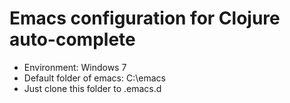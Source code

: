 # Emacs configuration for Clojure auto-complete

- Environment: Windows 7
- Default folder of emacs: C:\emacs
- Just clone this folder to .emacs.d
